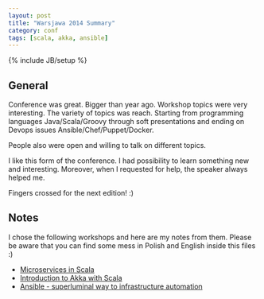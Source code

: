 ```yaml
---
layout: post
title: "Warsjawa 2014 Summary"
category: conf
tags: [scala, akka, ansible]
---
```

{% include JB/setup %}

## General

Conference was great. Bigger than year ago. Workshop topics were very interesting. The variety of topics was reach. Starting from programming languages Java/Scala/Groovy through soft presentations and ending on Devops issues Ansible/Chef/Puppet/Docker.

People also were open and willing to talk on different topics.

I like this form of the conference. I had possibility to learn something new and interesting. Moreover, when I requested for help, the speaker always helped me.

Fingers crossed for the next edition! :)

## Notes

I chose the following workshops and here are my notes from them. Please be aware that you can find some mess in Polish and English inside this files :)

- [Microservices in Scala](https://gist.github.com/paweloczadly/c3dd445cbc062c802e1d)
- [Introduction to Akka with Scala](https://gist.github.com/paweloczadly/5cec6e3f9f8d9a57265f)
- [Ansible - superluminal way to infrastructure automation](https://gist.github.com/paweloczadly/2b752beb9cdcbddd4534)
